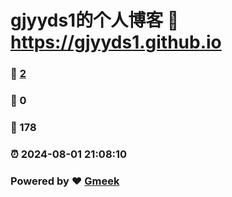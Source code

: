 # gjyyds1的个人博客 :link: https://gjyyds1.github.io 
### :page_facing_up: [2](https://gjyyds1.github.io/tag.html) 
### :speech_balloon: 0 
### :hibiscus: 178 
### :alarm_clock: 2024-08-01 21:08:10 
### Powered by :heart: [Gmeek](https://github.com/Meekdai/Gmeek)
